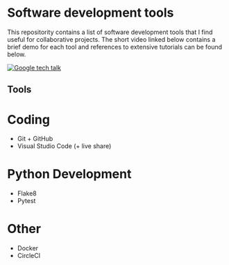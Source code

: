 # Software development tools

This repositority contains a list of software development tools that I find useful for collaborative projects. The short video linked below contains a brief demo for each tool and references to extensive tutorials can be found below.

[![Google tech talk](https://img.youtube.com/vi/uomMdBdEwnk/0.jpg)](https://www.youtube.com/watch?v=uomMdBdEwnk)

## Tools

# Coding
* Git + GitHub
* Visual Studio Code (+ live share)

# Python Development
* Flake8
* Pytest

# Other
* Docker
* CircleCI

